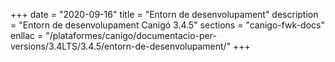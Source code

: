 +++
date        = "2020-09-16"
title       = "Entorn de desenvolupament"
description = "Entorn de desenvolupament Canigó 3.4.5"
sections    = "canigo-fwk-docs"
enllac		= "/plataformes/canigo/documentacio-per-versions/3.4LTS/3.4.5/entorn-de-desenvolupament/"
+++